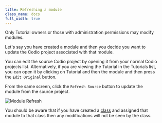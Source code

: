 ```yaml
---
title: Refreshing a module
class_name: docs
full_width: true
---
```


Only Tutorial owners or those with administration permissions may modify modules.

Let's say you have created a module and then you decide you want to update the Codio project associated with that module. 

You can edit the source Codio project by opening it from your normal Codio projects list. Alternatively, if you are viewing the Tutorial in the Tutorials list, you can open it by clicking on Tutorial and then the module and then press the `Edit Original` button.

From the same screen, click the `Refresh Source` button to update the module from the source project.

![Module Refresh](/img/docs/module_refresh.png)

You should be aware that if you have created a [class](/docs/dashboard/classroom) and assigned that module to that class then any modifications will not be seen by the class.


